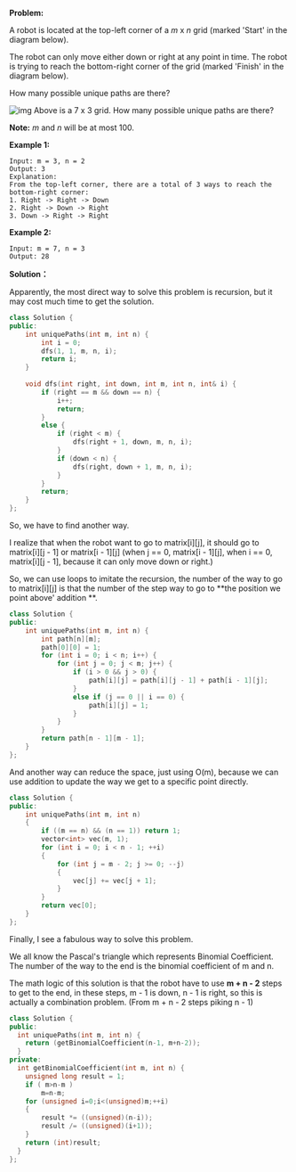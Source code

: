 **Problem:**

A robot is located at the top-left corner of a *m* x *n* grid (marked 'Start' in the diagram below).

The robot can only move either down or right at any point in time. The robot is trying to reach the bottom-right corner of the grid (marked 'Finish' in the diagram below).

How many possible unique paths are there?

![img](https://assets.leetcode.com/uploads/2018/10/22/robot_maze.png)
Above is a 7 x 3 grid. How many possible unique paths are there?

**Note:** *m* and *n* will be at most 100.

**Example 1:**

```
Input: m = 3, n = 2
Output: 3
Explanation:
From the top-left corner, there are a total of 3 ways to reach the bottom-right corner:
1. Right -> Right -> Down
2. Right -> Down -> Right
3. Down -> Right -> Right
```

**Example 2:**

```
Input: m = 7, n = 3
Output: 28
```

**Solution：**

Apparently, the most direct way to solve this problem is recursion, but it may cost much time to get the solution.

```c++
class Solution {
public:
    int uniquePaths(int m, int n) {
        int i = 0;
        dfs(1, 1, m, n, i);
        return i;
    }
    
    void dfs(int right, int down, int m, int n, int& i) {
        if (right == m && down == n) {
            i++;
            return;
        }
        else {
            if (right < m) {
                dfs(right + 1, down, m, n, i);
            }
            if (down < n) {
                dfs(right, down + 1, m, n, i);
            }
        }
        return;
    }
};
```

So, we have to find another way.

I realize that when the robot want to go to matrix[i]\[j], it should go to matrix[i]\[j - 1] or matrix[i - 1]\[j] (when j == 0, matrix[i - 1]\[j], when i == 0, matrix[i]\[j - 1], because it can only move down or right.)

So, we can use loops to imitate the recursion, the number of the way to go to matrix[i]\[j] is that the number of the step way to go to **the position we point above' addition **.

```c++
class Solution {
public:
    int uniquePaths(int m, int n) {
        int path[n][m];
        path[0][0] = 1;
        for (int i = 0; i < n; i++) {
            for (int j = 0; j < m; j++) {
                if (i > 0 && j > 0) {
                    path[i][j] = path[i][j - 1] + path[i - 1][j];
                }
                else if (j == 0 || i == 0) {
                    path[i][j] = 1;
                }
            }
        }
        return path[n - 1][m - 1];
    }
};
```

And another way can reduce the space, just using O(m), because we can use addition to update the way we get to a specific point directly.

```c++
class Solution {
public:
    int uniquePaths(int m, int n)
    {
        if ((m == n) && (n == 1)) return 1;
        vector<int> vec(m, 1);
        for (int i = 0; i < n - 1; ++i)
        {
            for (int j = m - 2; j >= 0; --j)
            {
                vec[j] += vec[j + 1];
            }
        }
        return vec[0];
    }
};
```

Finally, I see a fabulous way to solve this problem.

We all know the Pascal's triangle which represents Binomial Coefficient. The number of the way to the end is the binomial coefficient of m and n.

The math logic of this solution is that the robot have to use **m + n - 2** steps to get to the end, in these steps, m - 1 is down, n - 1 is right, so this is actually a combination problem. (From m + n - 2 steps piking n - 1)

```c++
class Solution {
public:
  int uniquePaths(int m, int n) {
    return (getBinomialCoefficient(n-1, m+n-2));
  }
private:
  int getBinomialCoefficient(int m, int n) {
    unsigned long result = 1;
    if ( m>n-m )
        m=n-m;
    for (unsigned i=0;i<(unsigned)m;++i)
    {
        result *= ((unsigned)(n-i));
        result /= ((unsigned)(i+1));
    }
    return (int)result;
  }
};
```

